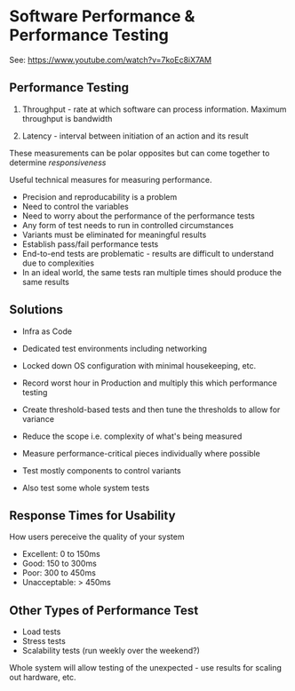 # Software Performance & Performance Testing

See: https://www.youtube.com/watch?v=7koEc8iX7AM

## Performance Testing

1. Throughput - rate at which software can process information.  Maximum throughput is bandwidth

2. Latency - interval between initiation of an action and its result

These measurements can be polar opposites but can come together to determine *responsiveness*

Useful technical measures for measuring performance.

* Precision and reproducability is a problem
* Need to control the variables
* Need to worry about the performance of the performance tests
* Any form of test needs to run in controlled circumstances
* Variants must be eliminated for meaningful results
* Establish pass/fail performance tests
* End-to-end tests are problematic - results are difficult to understand due to complexities
* In an ideal world, the same tests ran multiple times should produce the same results

## Solutions

* Infra as Code
* Dedicated test environments including networking
* Locked down OS configuration with minimal housekeeping, etc.
* Record worst hour in Production and multiply this which performance testing

* Create threshold-based tests and then tune the thresholds to allow for variance
* Reduce the scope i.e. complexity of what's being measured
* Measure performance-critical pieces individually where possible
* Test mostly components to control variants
* Also test some whole system tests

## Response Times for Usability

How users pereceive the quality of your system

* Excellent: 0 to 150ms
* Good: 150 to 300ms
* Poor: 300 to 450ms
* Unacceptable: > 450ms

## Other Types of Performance Test

* Load tests
* Stress tests
* Scalability tests (run weekly over the weekend?)

Whole system will allow testing of the unexpected - use results for scaling out hardware, etc.